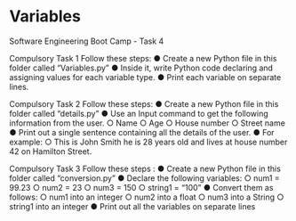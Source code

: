 # Variables
Software Engineering Boot Camp - Task 4

Compulsory Task 1
Follow these steps:
● Create a new Python file in this folder called “Variables.py”
● Inside it, write Python code declaring and assigning values for each
variable type.
● Print each variable on separate lines.

Compulsory Task 2
Follow these steps:
● Create a new Python file in this folder called “details.py”
● Use an Input command to get the following information from the user.
○ Name
○ Age
○ House number
○ Street name
● Print out a single sentence containing all the details of the user.
● For example:
○ This is John Smith he is 28 years old and lives at house number 42
on Hamilton Street.

Compulsory Task 3
Follow these steps :
● Create a new Python file in this folder called “conversion.py”
● Declare the following variables:
○ num1 = 99.23
○ num2 = 23
○ num3 = 150
○ string1 = “100”
● Convert them as follows:
○ num1 into an integer
○ num2 into a float
○ num3 into a String
○ string1 into an integer
● Print out all the variables on separate lines

